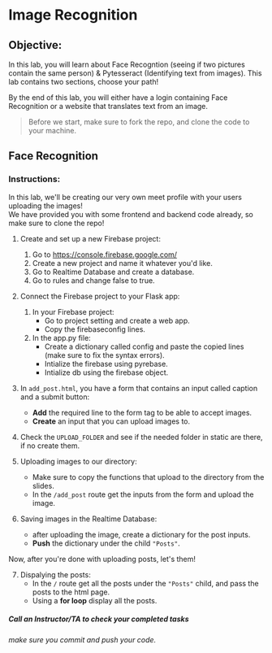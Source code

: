 # Image Recognition

## Objective: 
In this lab, you will learn about Face Recogntion (seeing if two pictures contain the same person) & Pytesseract (Identifying text from images). This lab contains two sections, choose your path!  

By the end of this lab, you will either have a login containing Face Recognition or a website that translates text from an image.  

> Before we start, make sure to fork the repo, and clone the code to your machine.

## Face Recognition
### Instructions:

In this lab, we'll be creating our very own meet profile with your users uploading the images!  
We have provided you with some frontend and backend code already, so make sure to clone the repo!  

1. Create and set up a new Firebase project:
    1. Go to https://console.firebase.google.com/
    2. Create a new project and name it whatever you'd like.
    3. Go to Realtime Database and create a database.
    4. Go to rules and change false to true.

2. Connect the Firebase project to your Flask app:
    1. In your Firebase project:
        - Go to project setting and create a web app.
        - Copy the firebaseconfig lines.
    2. In the app.py file:
        - Create a dictionary called config and paste the copied lines (make sure to fix the syntax errors).
        - Intialize the firebase using pyrebase.
        - Intialize db using the firebase object.

3. In `add_post.html`, you have a form that contains an input called caption and a submit button:
    - **Add** the required line to the form tag to be able to accept images.
    - **Create** an input that you can upload images to.
        
4. Check the `UPLOAD_FOLDER` and see if the needed folder in static are there, if no create them.

5. Uploading images to our directory:
    - Make sure to copy the functions that upload to the directory from the slides.
    - In the `/add_post` route get the inputs from the form and upload the image.

6. Saving images in the Realtime Database:
    - after uploading the image, create a dictionary for the post inputs.
    - **Push** the dictionary under the child `"Posts"`.

Now, after you're done with uploading posts, let's them!

7. Dispalying the posts:
    - In the `/` route get all the posts under the `"Posts"` child, and pass the posts to the html page.
    - Using a **for loop** display all the posts.


##### Call an Instructor/TA to check your completed tasks
 
###### make sure you commit and push your code.



